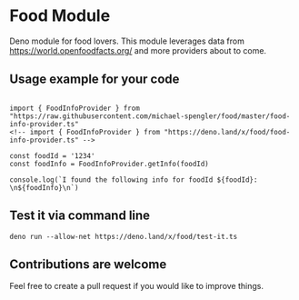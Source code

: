 # Food Module

Deno module for food lovers. This module leverages data from https://world.openfoodfacts.org/ and more providers about to come.

## Usage example for your code

```

import { FoodInfoProvider } from "https://raw.githubusercontent.com/michael-spengler/food/master/food-info-provider.ts"
<!-- import { FoodInfoProvider } from "https://deno.land/x/food/food-info-provider.ts" -->

const foodId = '1234'
const foodInfo = FoodInfoProvider.getInfo(foodId)

console.log(`I found the following info for foodId ${foodId}: \n${foodInfo}\n`)

```

## Test it via command line
```
deno run --allow-net https://deno.land/x/food/test-it.ts
```

## Contributions are welcome
Feel free to create a pull request if you would like to improve things.